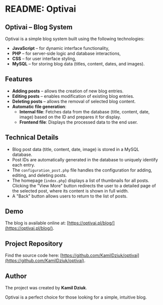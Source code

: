 # README: Optivai  
## Optivai – Blog System  

Optivai is a simple blog system built using the following technologies:  
- **JavaScript** – for dynamic interface functionality,  
- **PHP** – for server-side logic and database interactions,  
- **CSS** – for user interface styling,  
- **MySQL** – for storing blog data (titles, content, dates, and images).  

## Features  
- **Adding posts** – allows the creation of new blog entries.  
- **Editing posts** – enables modification of existing blog entries.  
- **Deleting posts** – allows the removal of selected blog content.  
- **Automatic file generation**:  
  - **Internal file**: Fetches data from the database (title, content, date, image) based on the ID and prepares it for display.  
  - **Frontend file**: Displays the processed data to the end user.  

## Technical Details  
- Blog post data (title, content, date, image) is stored in a MySQL database.  
- Post IDs are automatically generated in the database to uniquely identify each entry.  
- The `configuration_post.php` file handles the configuration for adding, editing, and deleting posts.  
- The homepage (`index.php`) displays a list of thumbnails for all posts. Clicking the "View More" button redirects the user to a detailed page of the selected post, where its content is shown in full width.  
- A "Back" button allows users to return to the list of posts.  

## Demo  
The blog is available online at: [https://optivai.pl/blog/](https://optivai.pl/blog/).  

## Project Repository  
Find the source code here: [https://github.com/KamilDziuk/optivai](https://github.com/KamilDziuk/optivai).  

## Author  
The project was created by **Kamil Dziuk**.  

Optivai is a perfect choice for those looking for a simple, intuitive blog. 
